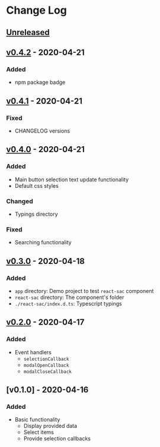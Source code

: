 # Change Log

## [Unreleased]

## [v0.4.2] - 2020-04-21

### Added
- npm package badge

## [v0.4.1] - 2020-04-21

### Fixed
- CHANGELOG versions

## [v0.4.0] - 2020-04-21

### Added
- Main button selection text update functionality
- Default css styles

### Changed
- Typings directory

### Fixed
- Searching functionality

## [v0.3.0] - 2020-04-18

### Added
- `app` directory: Demo project to test `react-sac` component
- `react-sac` directory: The component's folder
- `./react-sac/index.d.ts`: Typescript typings

## [v0.2.0] - 2020-04-17

### Added
- Event handlers
	- `selectionCallback`
  	- `modalOpenCallback`
  	- `modalCloseCallback`

## [v0.1.0] - 2020-04-16

### Added
- Basic functionality
	- Display provided data
	- Select items
	- Provide selection callbacks

[Unreleased]: https://github.com/kapantzak/react-sac/compare/master...develop
[v0.4.2]: https://github.com/kapantzak/react-sac/compare/v0.4.1...v0.4.2
[v0.4.1]: https://github.com/kapantzak/react-sac/compare/0.4.0...v0.4.1
[v0.4.0]: https://github.com/kapantzak/react-sac/compare/v0.3.0...0.4.0
[v0.3.0]: https://github.com/kapantzak/react-sac/compare/v0.2.0...v0.3.0
[v0.2.0]: https://github.com/kapantzak/react-sac/compare/v0.1.0...v0.2.0
